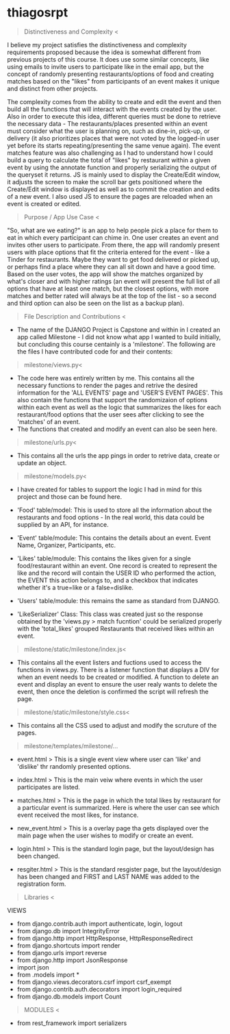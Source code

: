 # thiagosrpt

> Distinctiveness and Complexity <

I believe my project satisfies the distinctiveness and complexity requirements proposed because the idea is somewhat different from previous projects of this course. It does use some similar concepts, like using emails to invite users to participate like in the email app, but the concept of randomly presenting restaurants/options of food and creating matches based on the "likes" from participants of an event makes it unique and distinct from other projects.

The complexity comes from the ability to create and edit the event and then build all the functions that will interact with the events created by the user. Also in order to execute this idea, different queries must be done to retrieve the necessary data - The restaurants/places presented within an event must consider what the user is planning on, such as dine-in, pick-up, or delivery (it also prioritizes places that were not voted by the logged-in user yet before its starts repeating/presenting the same venue again). The event matches feature was also challenging as I had to understand how I could build a query to calculate the total of "likes" by restaurant within a given event by using the annotate function and properly serializing the output of the queryset it returns. JS is mainly used to display the Create/Edit window, it adjusts the screen to make the scroll bar gets positioned where the Create/Edit window is displayed as well as to commit the creation and edits of a new event. I also used JS to ensure the pages are reloaded when an event is created or edited.

> Purpose / App Use Case <

"So, what are we eating?" is an app to help people pick a place for them to eat in which every participant can chime in. One user creates an event and invites other users to participate. From there, the app will randomly present users with place options that fit the criteria entered for the event - like a Tinder for restaurants. Maybe they want to get food delivered or picked up, or perhaps find a place where they can all sit down and have a good time. Based on the user votes, the app will show the matches organized by what's closer and with higher ratings (an event will present the full list of all options that have at least one match, but the closest options, with more matches and better rated will always be at the top of the list - so a second and third option can also be seen on the list as a backup plan).

> File Description and Contributions <

- The name of the DJANGO Project is Capstone and within in I created an app called Milestone - I did not know what app I wanted to build initially, but concluding this course centainly is a 'milestone'. The following are the files I have contributed code for and their contents:

>milestone/views.py<
- The code here was entirely written by me. This contains all the necessary functions to render the pages and retrive the desired information for the 'ALL EVENTS' page and 'USER'S EVENT PAGES'. This also contain the functions that support the randomizaion of options within each event as well as the logic that summarizes the likes for each restaurant/food options that the user sees after clicking to see the 'matches' of an event.
- The functions that created and modify an event can also be seen here.

>milestone/urls.py<
- This contains all the urls the app pings in order to retrive data, create or update an object.

>milestone/models.py<
- I have created for tables to support the logic I had in mind for this project and those can be found here.

- 'Food' table/model: This is used to store all the information about the restaurants and food options - In the real world, this data could be supplied by an API, for instance.

- 'Event' table/module: This contains the details about an event. Event Name, Organizer, Participants, etc.

- 'Likes' table/module: This contains the likes given for a single food/restaurant within an event. One record is created to represent the like and the record will contain the USER ID who performed the action, the EVENT this action belongs to, and a checkbox that indicates whether it's a true=like or a false=dislike.

- 'Users' table/module: this remains the same as standard from DJANGO.

- 'LikeSerializer' Class: This class was created just so the response obtained by the 'views.py > match fucntion' could be serialized properly with the 'total_likes' grouped Restaurants that received likes within an event.

>milestone/static/milestone/index.js<
- This contains all the event listers and fuctions used to access the functions in views.py. There is a listener function that displays a DIV for when an event needs to be created or modified. A function to delete an event and display an event to ensure the user realy wants to delete the event, then once the deletion is confirmed the script will refresh the page.

>milestone/static/milestone/style.css<
- This contains all the CSS used to adjust and modify the scruture of the pages.

>milestone/templates/milestone/...

- event.html > This is a single event view where user can 'like' and 'dislike' thr randomly presented options.

- index.html > This is the main veiw where events in which the user participates are listed.

- matches.html > This is the page in which the total likes by restaurant for a particular event is summarized. Here is where the user can see which event received the most likes, for instance.

- new_event.html > This is a overlay page tha gets displayed over the main page when the user wishes to modify or create an event.

- login.html > This is the standard login page, but the layout/design has been changed.

- resgiter.html > This is the standard resgister page, but the layout/design has been changed and FIRST and LAST NAME was added to the registration form.


> Libraries <

VIEWS
- from django.contrib.auth import authenticate, login, logout
- from django.db import IntegrityError
- from django.http import HttpResponse, HttpResponseRedirect
- from django.shortcuts import render
- from django.urls import reverse
- from django.http import JsonResponse
- import json
- from .models import *
- from django.views.decorators.csrf import csrf_exempt
- from django.contrib.auth.decorators import login_required
- from django.db.models import Count

> MODULES <
- from rest_framework import serializers
